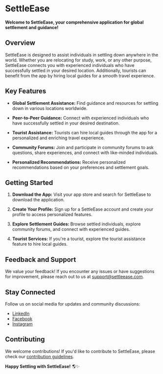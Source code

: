 # **SettleEase**

**Welcome to SettleEase, your comprehensive application for global settlement and guidance!**


## **Overview**

SettleEase is designed to assist individuals in settling down anywhere in the world. Whether you are relocating for study, work, or any other purpose, SettleEase connects you with experienced individuals who have successfully settled in your desired location. Additionally, tourists can benefit from the app by hiring local guides for a smooth travel experience.

## **Key Features**

- **Global Settlement Assistance:** Find guidance and resources for settling down in various locations worldwide.

- **Peer-to-Peer Guidance:** Connect with experienced individuals who have successfully settled in your desired destination.

- **Tourist Assistance:** Tourists can hire local guides through the app for a personalized and enriching travel experience.

- **Community Forums:** Join and participate in community forums to ask questions, share experiences, and connect with like-minded individuals.

- **Personalized Recommendations:** Receive personalized recommendations based on your preferences and settlement goals.

## **Getting Started**

1. **Download the App:** Visit your app store and search for SettleEase to download the application.

2. **Create Your Profile:** Sign up for a SettleEase account and create your profile to access personalized features.

3. **Explore Settlement Guides:** Browse settled individuals, explore community forums, and connect with experienced guides.

4. **Tourist Services:** If you're a tourist, explore the tourist assistance feature to hire local guides.

## **Feedback and Support**

We value your feedback! If you encounter any issues or have suggestions for improvement, please reach out to us at [support@settleease.com](mailto:connect2abdulaziz@gmail.com).

## **Stay Connected**

Follow us on social media for updates and community discussions:

- [LinkedIn](https://www.linkedin.com/in/connect2abdulaziz)
- [Facebook](https://web.facebook.com/connect2abdulaziz)
- [Instagram](https://www.instagram.com/connect2abdulaziz/)

## **Contributing**

We welcome contributions! If you'd like to contribute to SettleEase, please check our [contribution guidelines](https://connect2abdulaziz.github.io/abdulaziz/).


**Happy Settling with SettleEase!** 🌎✨
